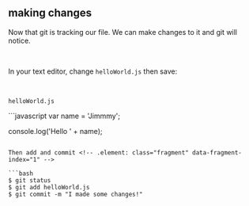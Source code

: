 ##  making changes

Now that git is tracking our file. We can make changes to it and git will notice.

<br>

In your text editor, change `helloWorld.js` then save:

<br>

<p class='terminal'><code>helloWorld.js</code></p>
```javascript
var name = 'Jimmmy';

console.log('Hello ' + name);
```

Then add and commit <!-- .element: class="fragment" data-fragment-index="1" -->

```bash
$ git status
$ git add helloWorld.js
$ git commit -m "I made some changes!"
```
<!-- .element: class="fragment" data-fragment-index="1" -->